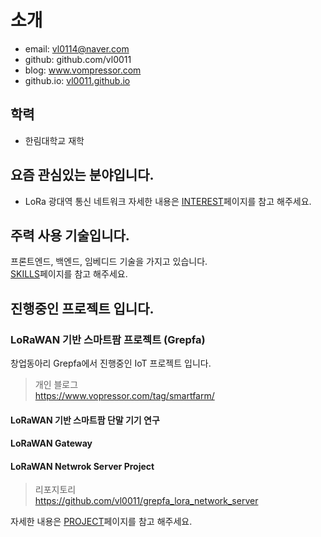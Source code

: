 # 소개
- email: vl0114@naver.com
- github: github.com/vl0011
- blog: www.vompressor.com
- github.io: [vl0011.github.io](https://vl0011.github.io)

## 학력
- 한림대학교 재학

## 요즘 관심있는 분야입니다.
- LoRa 광대역 통신 네트워크
자세한 내용은 [INTEREST](INTEREST.md)페이지를 참고 해주세요.

## 주력 사용 기술입니다.
프론트엔드, 백엔드, 임베디드 기술을 가지고 있습니다.  
[SKILLS](SKILLS.md)페이지를 참고 해주세요.

## 진행중인 프로젝트 입니다.
### LoRaWAN 기반 스마트팜 프로젝트 (Grepfa)
창업동아리 Grepfa에서 진행중인 IoT 프로젝트 입니다.
>개인 블로그  
https://www.vopressor.com/tag/smartfarm/

#### LoRaWAN 기반 스마트팜 단말 기기 연구
#### LoRaWAN Gateway
#### LoRaWAN Netwrok Server Project
>리포지토리  
https://github.com/vl0011/grepfa_lora_network_server

자세한 내용은 [PROJECT](PROJECT.md)페이지를 참고 해주세요.